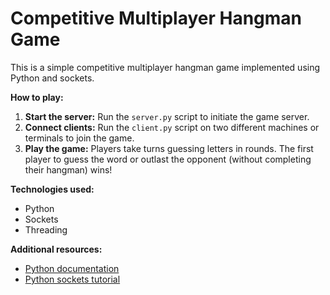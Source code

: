 # Competitive Multiplayer Hangman Game

This is a simple competitive multiplayer hangman game implemented using Python and sockets.

**How to play:**
1. **Start the server:** Run the `server.py` script to initiate the game server.
2. **Connect clients:** Run the `client.py` script on two different machines or terminals to join the game.
3. **Play the game:** Players take turns guessing letters in rounds. The first player to guess the word or outlast the opponent (without completing their hangman) wins!

**Technologies used:**
* Python
* Sockets
* Threading

**Additional resources:**
* [Python documentation](https://docs.python.org/3/)
* [Python sockets tutorial](https://realpython.com/python-sockets/)
